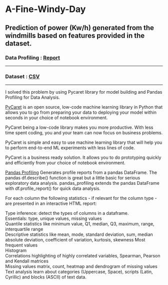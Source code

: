 # A-Fine-Windy-Day
Prediction of  power (Kw/h) generated from the windmills based on features provided in the dataset. 
------

### Data Profiling : [Report](https://www.kaggleusercontent.com/kf/62738009/eyJhbGciOiJkaXIiLCJlbmMiOiJBMTI4Q0JDLUhTMjU2In0..1ztVzsZwCrakJLt79OGdoQ.ef47_elrir4d9YQPOOn0u-YuRE0E-JR98CaFhW2emIBlRmDgWZM7DCnrez601ogoWTHFfslD-YilZMca5XPbmAuPZKQiVkwMajQV4JRIct4siAd6OQLOJ19Ln93T6djAZG4nm0u2KEmAvsCzhOPyYczdYyrOGRVb_1a9cjATiro_N4MGl4MlhK48sexoDXZjBt7tggUdWXHPQoYvUbe7xdya3DvPX23Qo6_oLAYW4QD38YaD7n1oGtp3ZUkYnoJcOe1M6BxhB_1J5kMTBjjc-7uGus6rEH8CRDb6gB7ODburn1sVoVQM07qqrs-ecYarI_skrhJL33QTe1E4zQA0jmAdtmEUJUUQ1NdmGSv7JzTFfa4YA8HNG7rX-6TiI60ltlJ9f_cQTlzqnis62H7TFvwB09ypRauqS2rTuG0Gmqn-PFqKx9i22ktyWUr33vhGYt8s6KdnNFxrffM4bCAUKZWgfU-Rjqym64a0aQjoaNw2YOAIm5tRr1vz11xxnd96_FgIFjBBdU40-nesvWAopK3mblZ7IPKU4AJl84NpAUC1mnEvRq9qbt-2gzyjE27gWyRwSsYgDA5ETIAzGOIHjUyc4v0wM6XYU7fQB0Bwu6gml6qb9qRhgtITKxmLkiSiK2LO89airb7sv_D-Zk9ATwnWEbokTz4jUuvzMcA91rk.vqT-iKK5caGxpjjT6XXYmg/your_report.html#overview-warnings)

------

### Dataset : [CSV](https://github.com/Poulami0702/A-Fine-Windy-Day/tree/main/dataset(windy%20day))

------

I solved this problem by using Pycaret library for model building and Pandas Profiling for Data Analysis.

[PyCaret](https://pycaret.org) is an open source, low-code machine learning library in Python that allows you to go from preparing your data to deploying your model within seconds in your choice of notebook environment.

PyCaret being a low-code library makes you more productive. With less time spent coding, you and your team can now focus on business problems.

PyCaret is simple and easy to use machine learning library that will help you to perform end-to-end ML experiments with less lines of code.

PyCaret is a business ready solution. It allows you to do prototyping quickly and efficiently from your choice of notebook environment.

[Pandas Profiling](https://github.com/pandas-profiling/pandas-profiling)  Generates profile reports from a pandas DataFrame. The pandas df.describe() function is great but a little basic for serious exploratory data analysis. pandas_profiling extends the pandas DataFrame with df.profile_report() for quick data analysis.

For each column the following statistics - if relevant for the column type - are presented in an interactive HTML report:
<p>
Type inference: detect the types of columns in a dataframe.<br>
Essentials: type, unique values, missing values<br>
Quantile statistics like minimum value, Q1, median, Q3, maximum, range, interquartile range<br>
Descriptive statistics like mean, mode, standard deviation, sum, median absolute deviation, coefficient of variation, kurtosis, skewness
Most frequent values<br>
Histogram<br>
Correlations highlighting of highly correlated variables, Spearman, Pearson and Kendall matrices<br>
Missing values matrix, count, heatmap and dendrogram of missing values<br>
Text analysis learn about categories (Uppercase, Space), scripts (Latin, Cyrillic) and blocks (ASCII) of text data.
</p>
